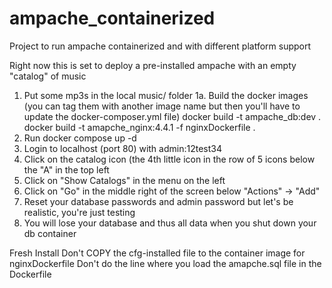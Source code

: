 # ampache_containerized
Project to run ampache containerized and with different platform support

Right now this is set to deploy a pre-installed ampache with an empty "catalog" of music
1. Put some mp3s in the local music/ folder
1a. Build the docker images (you can tag them with another image name but then you'll have to update the docker-composer.yml file)
docker build -t ampache_db:dev .
docker build -t amapche_nginx:4.4.1 -f nginxDockerfile .
2. Run docker compose up -d
3. Login to localhost (port 80) with admin:12test34
4. Click on the catalog icon (the 4th little icon in the row of 5 icons below the "A" in the top left
5. Click on "Show Catalogs" in the menu on the left
6. Click on "Go" in the middle right of the screen below "Actions" -> "Add"
7. Reset your database passwords and admin password but let's be realistic, you're just testing
8. You will lose your database and thus all data when you shut down your db container

Fresh Install
Don't COPY the cfg-installed file to the container image for nginxDockerfile
Don't do the line where you load the amapche.sql file in the Dockerfile
